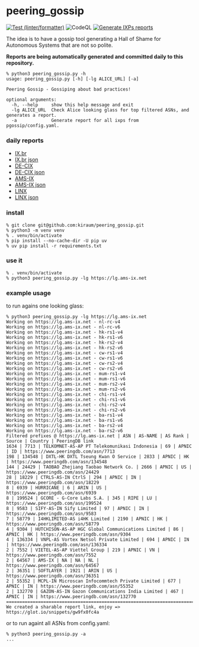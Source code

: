 # peering_gossip

[![Test (linter/formatter)](https://github.com/kiraum/peering_gossip/actions/workflows/linter.yml/badge.svg)](https://github.com/kiraum/peering_gossip/actions/workflows/linter.yml)
![CodeQL](https://github.com/kiraum/peering_gossip/actions/workflows/github-code-scanning/codeql/badge.svg)
[![Generate IXPs reports](https://github.com/kiraum/peering_gossip/actions/workflows/generate_reports.yml/badge.svg)](https://github.com/kiraum/peering_gossip/actions/workflows/generate_reports.yml)

The idea is to have a gossip tool generating a Hall of Shame for Autonomous Systems that are not so polite.

**Reports are being automatically generated and committed daily to this repository.**

```
% python3 peering_gossip.py -h
usage: peering_gossip.py [-h] [-lg ALICE_URL] [-a]

Peering Gossip - Gossiping about bad practices!

optional arguments:
  -h, --help     show this help message and exit
  -lg ALICE_URL  Check Alice looking glass for top filtered ASNs, and generates a report.
  -a             Generate report for all ixps from pgossip/config.yaml.
```

### daily reports
- [IX.br](reports/lg.ix.br.txt)
- [IX.br json](reports/lg.ix.br.json)
- [DE-CIX](reports/lg.de-cix.net.txt)
- [DE-CIX json](reports/lg.de-cix.net.json)
- [AMS-IX](reports/lg.ams-ix.net.txt)
- [AMS-IX json](reports/lg.ams-ix.net.json)
- [LINX](reports/alice-rs.linx.net.txt)
- [LINX json](reports/alice-rs.linx.net.json)

### install
```
% git clone git@github.com:kiraum/peering_gossip.git
% python3 -m venv venv
% . venv/bin/activate
% pip install --no-cache-dir -U pip uv
% uv pip install -r requirements.txt
```

### use it
```
% . venv/bin/activate
% python3 peering_gossip.py -lg https://lg.ams-ix.net
```

### example usage
to run agains one looking glass:
```
% python3 peering_gossip.py -lg https://lg.ams-ix.net
Working on https://lg.ams-ix.net - nl-rc-v4
Working on https://lg.ams-ix.net - nl-rc-v6
Working on https://lg.ams-ix.net - hk-rs1-v4
Working on https://lg.ams-ix.net - hk-rs1-v6
Working on https://lg.ams-ix.net - hk-rs2-v4
Working on https://lg.ams-ix.net - hk-rs2-v6
Working on https://lg.ams-ix.net - cw-rs1-v4
Working on https://lg.ams-ix.net - cw-rs1-v6
Working on https://lg.ams-ix.net - cw-rs2-v4
Working on https://lg.ams-ix.net - cw-rs2-v6
Working on https://lg.ams-ix.net - mum-rs1-v4
Working on https://lg.ams-ix.net - mum-rs1-v6
Working on https://lg.ams-ix.net - mum-rs2-v4
Working on https://lg.ams-ix.net - mum-rs2-v6
Working on https://lg.ams-ix.net - chi-rs1-v4
Working on https://lg.ams-ix.net - chi-rs1-v6
Working on https://lg.ams-ix.net - chi-rs2-v4
Working on https://lg.ams-ix.net - chi-rs2-v6
Working on https://lg.ams-ix.net - ba-rs1-v4
Working on https://lg.ams-ix.net - ba-rs1-v6
Working on https://lg.ams-ix.net - ba-rs2-v4
Working on https://lg.ams-ix.net - ba-rs2-v6
Filtered prefixes @ https://lg.ams-ix.net | ASN | AS-NAME | AS Rank | Source | Country | PeeringDB link
1634 | 7713 | TELKOMNET-AS-AP PT Telekomunikasi Indonesia | 69 | APNIC | ID | https://www.peeringdb.com/asn/7713
198 | 134548 | DXTL-HK DXTL Tseung Kwan O Service | 2833 | APNIC | HK | https://www.peeringdb.com/asn/134548
144 | 24429 | TAOBAO Zhejiang Taobao Network Co. | 2666 | APNIC | US | https://www.peeringdb.com/asn/24429
28 | 18229 | CTRLS-AS-IN CtrlS | 294 | APNIC | IN | https://www.peeringdb.com/asn/18229
8 | 6939 | HURRICANE | 6 | ARIN | US | https://www.peeringdb.com/asn/6939
8 | 199524 | GCORE - G-Core Labs S.A. | 345 | RIPE | LU | https://www.peeringdb.com/asn/199524
8 | 9583 | SIFY-AS-IN Sify Limited | 97 | APNIC | IN | https://www.peeringdb.com/asn/9583
7 | 58779 | I4HKLIMITED-AS i4HK Limited | 2190 | APNIC | HK | https://www.peeringdb.com/asn/58779
4 | 9304 | HUTCHISON-AS-AP HGC Global Communications Limited | 86 | APNIC | HK | https://www.peeringdb.com/asn/9304
4 | 136334 | VNPL-AS Vortex Netsol Private Limited | 694 | APNIC | IN | https://www.peeringdb.com/asn/136334
2 | 7552 | VIETEL-AS-AP Viettel Group | 219 | APNIC | VN | https://www.peeringdb.com/asn/7552
2 | 64567 | AMS-IX | NA | NA | NL | https://www.peeringdb.com/asn/64567
2 | 36351 | SOFTLAYER | 1921 | ARIN | US | https://www.peeringdb.com/asn/36351
2 | 55352 | MCPL-IN Microscan Infocommtech Private Limited | 677 | APNIC | IN | https://www.peeringdb.com/asn/55352
2 | 132770 | GAZON-AS-IN Gazon Communications India Limited | 467 | APNIC | IN | https://www.peeringdb.com/asn/132770
================================================================================
We created a sharable report link, enjoy => https://glot.io/snippets/gw9fx0fc4a
```

or to run againt all ASNs from config.yaml:
```
% python3 peering_gossip.py -a
...
```
